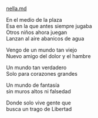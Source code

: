 [nella.md](https://github.com/stormasm/spanish/blob/main/youtube/artist/nella.md)

En el medio de la plaza  
Esa en la que antes siempre jugaba  
Otros niños ahora juegan  
Lanzan al aire abanicos de agua  

Vengo de un mundo tan viejo  
Nuevo amigo del dolor y el hambre

Un mundo tan verdadero  
Solo para corazones grandes

Un mundo de fantasía  
sin muros altos ni falsedad

Donde solo vive gente que  
busca un trago de Libertad
